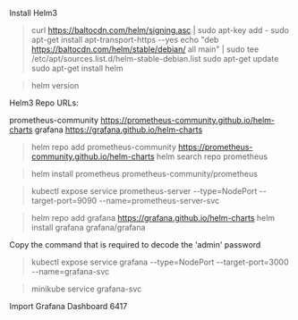 Install Helm3

>curl https://baltocdn.com/helm/signing.asc | sudo apt-key add -
>sudo apt-get install apt-transport-https --yes
>echo "deb https://baltocdn.com/helm/stable/debian/ all main" | sudo tee /etc/apt/sources.list.d/helm-stable-debian.list
>sudo apt-get update
>sudo apt-get install helm

>helm version

Helm3 Repo URLs:

prometheus-community    https://prometheus-community.github.io/helm-charts
grafana                 https://grafana.github.io/helm-charts


>helm repo add prometheus-community https://prometheus-community.github.io/helm-charts
>helm search repo prometheus

>helm install prometheus prometheus-community/prometheus
	
>kubectl expose service prometheus-server --type=NodePort --target-port=9090 --name=prometheus-server-svc

>helm repo add grafana https://grafana.github.io/helm-charts
>helm install grafana grafana/grafana

Copy the command that is required to decode the 'admin' password

>kubectl expose service grafana --type=NodePort --target-port=3000 --name=grafana-svc

>minikube service grafana-svc

Import Grafana Dashboard 6417
